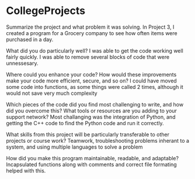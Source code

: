 # CollegeProjects
Summarize the project and what problem it was solving.
In Project 3, I created a program for a Grocery company to see how often items were purchased in a day.

What did you do particularly well?
I was able to get the code working well fairly quickly. I was able to remove several blocks of code that were unnessesary.

Where could you enhance your code? How would these improvements make your code more efficient, secure, and so on?
I could have moved some code into functions, as some things were called 2 times, although it would not save very much complexity

Which pieces of the code did you find most challenging to write, and how did you overcome this? What tools or resources are you adding to your support network?
Most challanging was the integration of Python, and getting the C++ code to find the Python code and run it correctly.

What skills from this project will be particularly transferable to other projects or course work?
Teamwork, troubleshooting problems inherant to a system, and using multiple languages to solve a problem

How did you make this program maintainable, readable, and adaptable?
Incapsulated functions along with comments and correct file formating helped with this.
